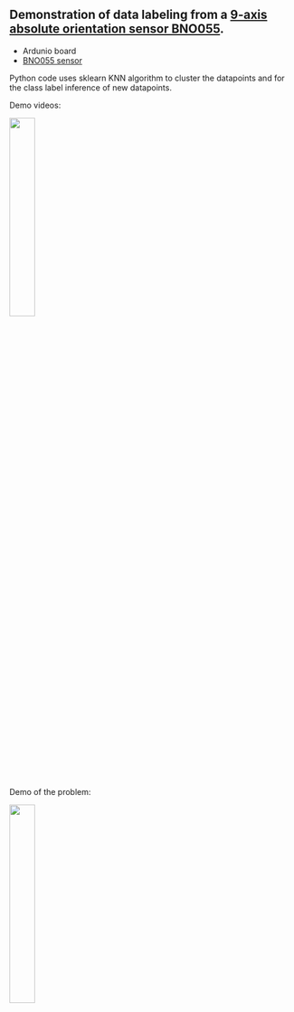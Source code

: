 Demonstration of data labeling from a [9-axis absolute orientation sensor BNO055](https://learn.adafruit.com/adafruit-bno055-absolute-orientation-sensor).
----------------------------------------------------------------------


- Ardunio board
- [BNO055 sensor](https://learn.adafruit.com/adafruit-bno055-absolute-orientation-sensor) 

Python code uses sklearn KNN algorithm to cluster the datapoints and for the class label inference of new datapoints.

Demo videos:

[<img src="https://img.youtube.com/vi/9Ww4DPw2Ses/maxresdefault.jpg" width="30%">](https://youtu.be/9Ww4DPw2Ses)


Demo of the problem:

[<img src="https://img.youtube.com/vi/qMMOt3G3qhg/maxresdefault.jpg" width="30%">](https://youtu.be/qMMOt3G3qhg)


